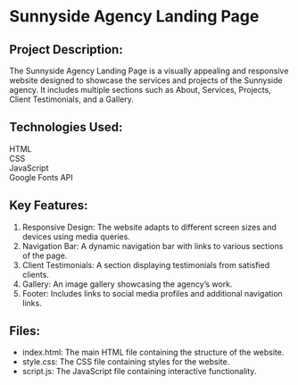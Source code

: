 # Sunnyside Agency Landing Page
## Project Description:
The Sunnyside Agency Landing Page is a visually appealing and responsive website designed to showcase the services and projects of the Sunnyside agency. It includes multiple sections such as About, Services, Projects, Client Testimonials, and a Gallery.

## Technologies Used:
HTML<br/>
CSS<br/>
JavaScript<br/>
Google Fonts API
## Key Features:
1. Responsive Design: The website adapts to different screen sizes and devices using media queries.<br/>
2. Navigation Bar: A dynamic navigation bar with links to various sections of the page.<br/>
3. Client Testimonials: A section displaying testimonials from satisfied clients.<br/>
4. Gallery: An image gallery showcasing the agency’s work.<br/>
5. Footer: Includes links to social media profiles and additional navigation links.<br/>
## Files:
- index.html: The main HTML file containing the structure of the website.<br/>
- style.css: The CSS file containing styles for the website.<br/>
- script.js: The JavaScript file containing interactive functionality.
